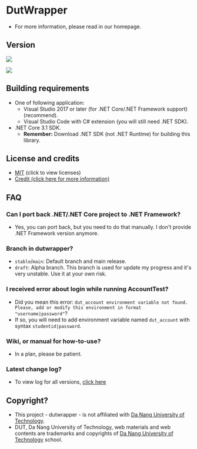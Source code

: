 # DutWrapper

- For more information, please read in our homepage.

## Version

[![](https://img.shields.io/github/v/release/dutwrapper/dutwrapper-dotnet?label=release)](https://github.com/dutwrapper/dutwrapper-dotnet/releases)

[![](https://img.shields.io/github/v/tag/dutwrapper/dutwrapper-dotnet?label=pre-release)](https://github.com/dutwrapper/dutwrapper-dotnet/releases)

## Building requirements

- One of following application:
  - Visual Studio 2017 or later (for .NET Core/.NET Framework support) (recommend).
  - Visual Studio Code with C# extension (you will still need .NET SDK).
- .NET Core 3.1 SDK.
  - **Remember:** Download .NET SDK (not .NET Runtime) for building this library.

## License and credits

- [MIT](LICENSE) (click to view licenses)
- [Credit (click here for more information)](CREDIT.md)

## FAQ

### Can I port back .NET/.NET Core project to .NET Framework?
- Yes, you can port back, but you need to do that manually. I don't provide .NET Framework version anymore.

### Branch in dutwrapper?
- `stable`/`main`: Default branch and main release.
- `draft`: Alpha branch. This branch is used for update my progress and it's very unstable. Use it at your own risk.

### I received error about login while running AccountTest?
- Did you mean this error: `dut_account environment variable not found. Please, add or modify this environment in format "username|password"`?
- If so, you will need to add environment variable named `dut_account` with syntax `studentid|password`.

### Wiki, or manual for how-to-use?
- In a plan, please be patient.

### Latest change log?
- To view log for all versions, [click here](CHANGELOG.md)

## Copyright?
- This project - dutwrapper - is not affiliated with [Da Nang University of Technology](http://sv.dut.udn.vn).
- DUT, Da Nang University of Technology, web materials and web contents are trademarks and copyrights of [Da Nang University of Technology](http://sv.dut.udn.vn) school.
